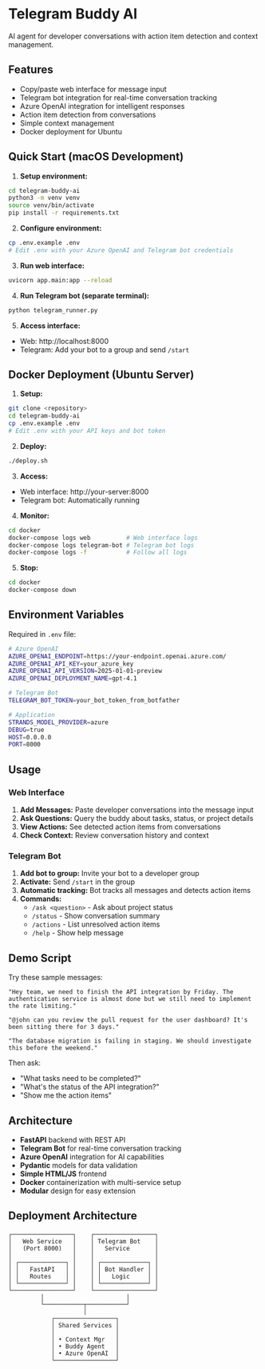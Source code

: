 # Telegram Buddy AI

AI agent for developer conversations with action item detection and context management.

## Features

- Copy/paste web interface for message input
- Telegram bot integration for real-time conversation tracking
- Azure OpenAI integration for intelligent responses
- Action item detection from conversations
- Simple context management
- Docker deployment for Ubuntu

## Quick Start (macOS Development)

1. **Setup environment:**
```bash
cd telegram-buddy-ai
python3 -m venv venv
source venv/bin/activate
pip install -r requirements.txt
```

2. **Configure environment:**
```bash
cp .env.example .env
# Edit .env with your Azure OpenAI and Telegram bot credentials
```

3. **Run web interface:**
```bash
uvicorn app.main:app --reload
```

4. **Run Telegram bot (separate terminal):**
```bash
python telegram_runner.py
```

5. **Access interface:**
- Web: http://localhost:8000
- Telegram: Add your bot to a group and send `/start`

## Docker Deployment (Ubuntu Server)

1. **Setup:**
```bash
git clone <repository>
cd telegram-buddy-ai
cp .env.example .env
# Edit .env with your API keys and bot token
```

2. **Deploy:**
```bash
./deploy.sh
```

3. **Access:**
- Web interface: http://your-server:8000
- Telegram bot: Automatically running

4. **Monitor:**
```bash
cd docker
docker-compose logs web          # Web interface logs
docker-compose logs telegram-bot # Telegram bot logs
docker-compose logs -f           # Follow all logs
```

5. **Stop:**
```bash
cd docker
docker-compose down
```

## Environment Variables

Required in `.env` file:

```bash
# Azure OpenAI
AZURE_OPENAI_ENDPOINT=https://your-endpoint.openai.azure.com/
AZURE_OPENAI_API_KEY=your_azure_key
AZURE_OPENAI_API_VERSION=2025-01-01-preview
AZURE_OPENAI_DEPLOYMENT_NAME=gpt-4.1

# Telegram Bot
TELEGRAM_BOT_TOKEN=your_bot_token_from_botfather

# Application
STRANDS_MODEL_PROVIDER=azure
DEBUG=true
HOST=0.0.0.0
PORT=8000
```

## Usage

### Web Interface
1. **Add Messages:** Paste developer conversations into the message input
2. **Ask Questions:** Query the buddy about tasks, status, or project details
3. **View Actions:** See detected action items from conversations
4. **Check Context:** Review conversation history and context

### Telegram Bot
1. **Add bot to group:** Invite your bot to a developer group
2. **Activate:** Send `/start` in the group
3. **Automatic tracking:** Bot tracks all messages and detects action items
4. **Commands:**
   - `/ask <question>` - Ask about project status
   - `/status` - Show conversation summary
   - `/actions` - List unresolved action items
   - `/help` - Show help message

## Demo Script

Try these sample messages:
```
"Hey team, we need to finish the API integration by Friday. The authentication service is almost done but we still need to implement the rate limiting."

"@john can you review the pull request for the user dashboard? It's been sitting there for 3 days."

"The database migration is failing in staging. We should investigate this before the weekend."
```

Then ask:
- "What tasks need to be completed?"
- "What's the status of the API integration?"
- "Show me the action items"

## Architecture

- **FastAPI** backend with REST API
- **Telegram Bot** for real-time conversation tracking
- **Azure OpenAI** integration for AI capabilities
- **Pydantic** models for data validation
- **Simple HTML/JS** frontend
- **Docker** containerization with multi-service setup
- **Modular** design for easy extension

## Deployment Architecture

```
┌─────────────────┐    ┌─────────────────┐
│   Web Service   │    │ Telegram Bot    │
│   (Port 8000)   │    │   Service       │
│                 │    │                 │
│ ┌─────────────┐ │    │ ┌─────────────┐ │
│ │   FastAPI   │ │    │ │ Bot Handler │ │
│ │   Routes    │ │    │ │   Logic     │ │
│ └─────────────┘ │    │ └─────────────┘ │
└─────────────────┘    └─────────────────┘
         │                       │
         └───────────┬───────────┘
                     │
            ┌─────────────────┐
            │ Shared Services │
            │                 │
            │ • Context Mgr   │
            │ • Buddy Agent   │
            │ • Azure OpenAI  │
            └─────────────────┘
```
